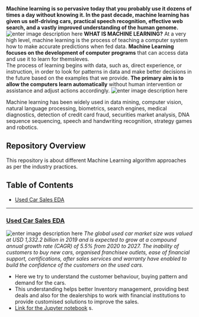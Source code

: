 **Machine learning is so pervasive today that you probably use it dozens of times a day without knowing it. In the past decade, machine learning has given us self-driving cars, practical speech recognition, effective web search, and a vastly improved understanding of the human genome.**
 ![enter image description here](https://github.com/Sathish0911/Python-Machine-Learning-Projects/blob/main/maxresdefault.jpg?raw=true)
**WHAT IS MACHINE LEARNING?**
At a very high level, machine learning is the process of teaching a computer system how to make accurate predictions when fed data.
**Machine Learning focuses on the development of computer programs** that can access data and use it to learn for themsleves.  
The process of learning begins with data, such as, direct experience, or instruction, in order to look for patterns in data and make better decisions in the future based on the examples that we provide. **The primary aim is to allow the computers learn automatically** without human intervention or assistance and adjust actions accordingly.
![enter image description here](https://github.com/Sathish0911/Python-Machine-Learning-Projects/blob/main/MachineLearning-900x506.jpg?raw=true)

Machine learning has been widely used in data mining, computer vision, natural language processing, biometrics, search engines, medical diagnostics, detection of credit card fraud, securities market analysis, DNA sequence sequencing, speech and handwriting recognition, strategy games and robotics.

## Repository Overview

This repository is about different Machine Learning algorithm approaches as per the industry practices.

## [](https://github.com/Sathish0911/Python-Machine-Learning-Projects#table-of-contents)Table of Contents

-   [Used Car Sales EDA](https://github.com/Sathish0911/Python-Machine-Learning-Projects#section1)  


----------

### [](https://github.com/Sathish0911/Python-Machine-Learning-Projects#Used-Car-Sales-EDA)[Used Car Sales EDA](https://github.com/Sathish0911/Python-Machine-Learning-Projects/tree/main/Used-Car-Sales-EDA)

![enter image description here](https://github.com/Sathish0911/Python-Machine-Learning-Projects/blob/main/Used-Car-Sales-EDA/Used-car-sales.jpg?raw=true)
*The global used car market size was valued at USD 1,332.2 billion in 2019 and is expected to grow at a compound annual growth rate (CAGR) of 5.5% from 2020 to 2027.
The inability of customers to buy new cars, organised franchisee outlets, ease of financial support, certifications, after sales services and warranty have enabled to build the confidence of the customers on the used cars.*
 -   Here we try to understand the customer behaviour, buying pattern and demand for the cars.
 - This understanding helps better Inventory management, providing best deals and also for the dealerships to work with financial institutions to provide customised solutions to improve the sales.
-   [Link for the Jupyter notebook](https://github.com/Sathish0911/Python-Machine-Learning-Projects/blob/main/Used-Car-Sales-EDA/Used%20Car%20Sales%20EDA.ipynb)
s.
